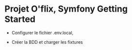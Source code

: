 # Projet O'flix, Symfony Getting Started

- Configurer le fichier .env.local, 

- Créer la BDD et charger les fixtures

